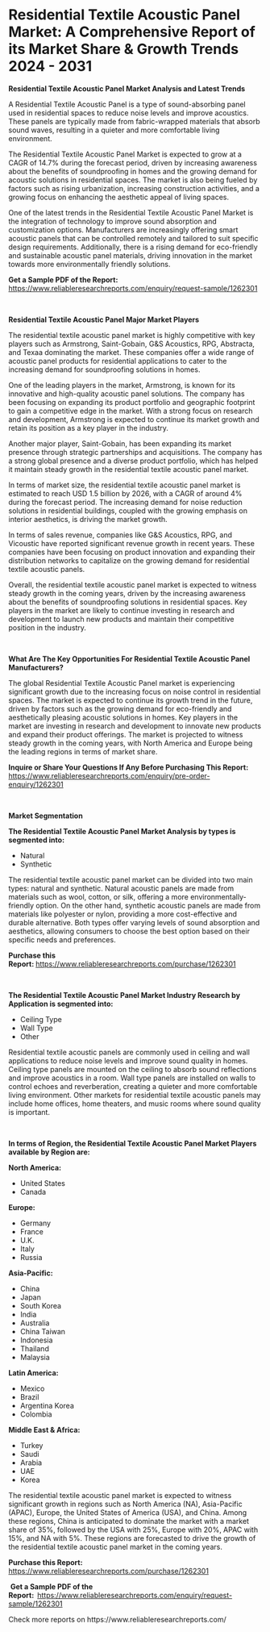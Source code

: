<p><h1>Residential Textile Acoustic Panel Market: A Comprehensive Report of its Market Share & Growth Trends 2024 - 2031</h1></p><p><strong>Residential Textile Acoustic Panel Market Analysis and Latest Trends</strong></p>
<p><p>A Residential Textile Acoustic Panel is a type of sound-absorbing panel used in residential spaces to reduce noise levels and improve acoustics. These panels are typically made from fabric-wrapped materials that absorb sound waves, resulting in a quieter and more comfortable living environment.</p><p>The Residential Textile Acoustic Panel Market is expected to grow at a CAGR of 14.7% during the forecast period, driven by increasing awareness about the benefits of soundproofing in homes and the growing demand for acoustic solutions in residential spaces. The market is also being fueled by factors such as rising urbanization, increasing construction activities, and a growing focus on enhancing the aesthetic appeal of living spaces.</p><p>One of the latest trends in the Residential Textile Acoustic Panel Market is the integration of technology to improve sound absorption and customization options. Manufacturers are increasingly offering smart acoustic panels that can be controlled remotely and tailored to suit specific design requirements. Additionally, there is a rising demand for eco-friendly and sustainable acoustic panel materials, driving innovation in the market towards more environmentally friendly solutions.</p></p>
<p><strong>Get a Sample PDF of the Report:&nbsp;</strong> <a href="https://www.reliableresearchreports.com/enquiry/request-sample/1262301">https://www.reliableresearchreports.com/enquiry/request-sample/1262301</a></p>
<p>&nbsp;</p>
<p><strong>Residential Textile Acoustic Panel Major Market Players</strong></p>
<p><p>The residential textile acoustic panel market is highly competitive with key players such as Armstrong, Saint-Gobain, G&S Acoustics, RPG, Abstracta, and Texaa dominating the market. These companies offer a wide range of acoustic panel products for residential applications to cater to the increasing demand for soundproofing solutions in homes.</p><p>One of the leading players in the market, Armstrong, is known for its innovative and high-quality acoustic panel solutions. The company has been focusing on expanding its product portfolio and geographic footprint to gain a competitive edge in the market. With a strong focus on research and development, Armstrong is expected to continue its market growth and retain its position as a key player in the industry.</p><p>Another major player, Saint-Gobain, has been expanding its market presence through strategic partnerships and acquisitions. The company has a strong global presence and a diverse product portfolio, which has helped it maintain steady growth in the residential textile acoustic panel market.</p><p>In terms of market size, the residential textile acoustic panel market is estimated to reach USD 1.5 billion by 2026, with a CAGR of around 4% during the forecast period. The increasing demand for noise reduction solutions in residential buildings, coupled with the growing emphasis on interior aesthetics, is driving the market growth.</p><p>In terms of sales revenue, companies like G&S Acoustics, RPG, and Vicoustic have reported significant revenue growth in recent years. These companies have been focusing on product innovation and expanding their distribution networks to capitalize on the growing demand for residential textile acoustic panels.</p><p>Overall, the residential textile acoustic panel market is expected to witness steady growth in the coming years, driven by the increasing awareness about the benefits of soundproofing solutions in residential spaces. Key players in the market are likely to continue investing in research and development to launch new products and maintain their competitive position in the industry.</p></p>
<p>&nbsp;</p>
<p><strong>What Are The Key Opportunities For Residential Textile Acoustic Panel Manufacturers?</strong></p>
<p><p>The global Residential Textile Acoustic Panel market is experiencing significant growth due to the increasing focus on noise control in residential spaces. The market is expected to continue its growth trend in the future, driven by factors such as the growing demand for eco-friendly and aesthetically pleasing acoustic solutions in homes. Key players in the market are investing in research and development to innovate new products and expand their product offerings. The market is projected to witness steady growth in the coming years, with North America and Europe being the leading regions in terms of market share.</p></p>
<p><strong>Inquire or Share Your Questions If Any Before Purchasing This Report:</strong> <a href="https://www.reliableresearchreports.com/enquiry/pre-order-enquiry/1262301">https://www.reliableresearchreports.com/enquiry/pre-order-enquiry/1262301</a></p>
<p>&nbsp;</p>
<p><strong>Market Segmentation</strong></p>
<p><strong>The Residential Textile Acoustic Panel Market Analysis by types is segmented into:</strong></p>
<p><ul><li>Natural</li><li>Synthetic</li></ul></p>
<p><p>The residential textile acoustic panel market can be divided into two main types: natural and synthetic. Natural acoustic panels are made from materials such as wool, cotton, or silk, offering a more environmentally-friendly option. On the other hand, synthetic acoustic panels are made from materials like polyester or nylon, providing a more cost-effective and durable alternative. Both types offer varying levels of sound absorption and aesthetics, allowing consumers to choose the best option based on their specific needs and preferences.</p></p>
<p><strong>Purchase this Report:&nbsp;</strong><a href="https://www.reliableresearchreports.com/purchase/1262301">https://www.reliableresearchreports.com/purchase/1262301</a></p>
<p>&nbsp;</p>
<p><strong>The Residential Textile Acoustic Panel Market Industry Research by Application is segmented into:</strong></p>
<p><ul><li>Ceiling Type</li><li>Wall Type</li><li>Other</li></ul></p>
<p><p>Residential textile acoustic panels are commonly used in ceiling and wall applications to reduce noise levels and improve sound quality in homes. Ceiling type panels are mounted on the ceiling to absorb sound reflections and improve acoustics in a room. Wall type panels are installed on walls to control echoes and reverberation, creating a quieter and more comfortable living environment. Other markets for residential textile acoustic panels may include home offices, home theaters, and music rooms where sound quality is important.</p></p>
<p>&nbsp;</p>
<p><strong>In terms of Region, the Residential Textile Acoustic Panel Market Players available by Region are:</strong></p>
<p>
    <p> <strong> North America: </strong>
        <ul>
            <li>United States</li>
            <li>Canada</li>
        </ul>
        </p> 
    <p> <strong> Europe: </strong>
        <ul>
            <li>Germany</li>
            <li>France</li>
            <li>U.K.</li>
            <li>Italy</li>
            <li>Russia</li>
        </ul>
        </p> 
    <p> <strong> Asia-Pacific: </strong>
        <ul>
            <li>China</li>
            <li>Japan</li>
            <li>South Korea</li>
            <li>India</li>
            <li>Australia</li>
            <li>China Taiwan</li>
            <li>Indonesia</li>
            <li>Thailand</li>
            <li>Malaysia</li>
        </ul>
        </p> 
    <p> <strong> Latin America: </strong>
        <ul>
            <li>Mexico</li>
            <li>Brazil</li>
            <li>Argentina Korea</li>
            <li>Colombia</li>
        </ul>
        </p> 
    <p> <strong> Middle East & Africa: </strong>
        <ul>
            <li>Turkey</li>
            <li>Saudi</li>
            <li>Arabia</li>
            <li>UAE</li>
            <li>Korea</li>
        </ul>
    </p>
    </p>
<p><p>The residential textile acoustic panel market is expected to witness significant growth in regions such as North America (NA), Asia-Pacific (APAC), Europe, the United States of America (USA), and China. Among these regions, China is anticipated to dominate the market with a market share of 35%, followed by the USA with 25%, Europe with 20%, APAC with 15%, and NA with 5%. These regions are forecasted to drive the growth of the residential textile acoustic panel market in the coming years.</p></p>
<p><strong>Purchase this Report: </strong><a href="https://www.reliableresearchreports.com/purchase/1262301">https://www.reliableresearchreports.com/purchase/1262301</a></p>
<p>&nbsp;<strong>Get a Sample PDF of the Report:&nbsp;&nbsp;</strong><a href="https://www.reliableresearchreports.com/enquiry/request-sample/1262301">https://www.reliableresearchreports.com/enquiry/request-sample/1262301</a></p>
<p><strong></strong></p>
<p>Check more reports on https://www.reliableresearchreports.com/</p>